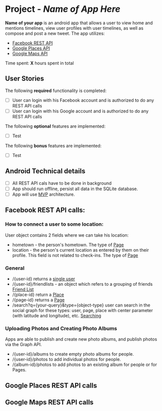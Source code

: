 # Project  - *Name of App Here*

**Name of your app** is an android app that allows a user to view home and mentions timelines, view user profiles with user timelines, as well as compose and post a new tweet. 
The app utilizes:
 - [Facebook REST API](https://developers.facebook.com/docs/graph-api)
 - [Google Places API](https://developers.google.com/places/)
 - [Google Maps API](https://developers.google.com/maps)

Time spent: **X** hours spent in total

## User Stories

The following **required** functionality is completed:

* [ ] User can login with his Facebook account and is authorized to do any REST API calls
* [ ] User can login with his Google account and is authorized to do any REST API calls

The following **optional** features are implemented:

* [ ] Test

The following **bonus** features are implemented:

* [ ] Test

## Android Technical details
* [ ] All REST API cals have to be done in background
* [ ] App should  run offline, persist all data in the SQLite database.
* [ ] App will use [MVP](https://github.com/googlesamples/android-architecture/tree/todo-mvp-contentproviders/) architecture.

## Facebook REST API calls:

### How to connect a user to some location:
User object contains 2 fields where we can take his location:
* hometown - the person's hometown. The type of [Page](https://developers.facebook.com/docs/graph-api/reference/page/)
* location - the person's current location as entered by them on their profile. This field is not related to check-ins. The type of [Page](https://developers.facebook.com/docs/graph-api/reference/page/)

### General
* /{user-id} returns a [single user](https://developers.facebook.com/docs/graph-api/reference/user)
* /{user-id}/friendlists - an object which refers to a grouping of friends [Friend List](https://developers.facebook.com/docs/graph-api/reference/friend-list/)
* /{place-id} return a [Place](https://developers.facebook.com/docs/graph-api/reference/place/)
* /{page-id} returns a [Page](https://developers.facebook.com/docs/graph-api/reference/page/)
* /search?q={your-query}&type={object-type} user can search in the social graph for these types: user, page, place with center parameter (with latitude and longitude), etc. [Searching](https://developers.facebook.com/docs/graph-api/using-graph-api) 

### Uploading Photos and Creating Photo Albums
Apps are able to publish and create new photo albums, and publish photos via the Graph API.
* /{user-id}/albums to create empty photo albums for people.
* /{user-id}/photos to add individual photos for people.
* /{album-id}/photos to add photos to an existing album for people or for Pages.

## Google Places REST API calls


## Google Maps REST API calls




